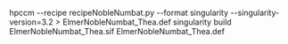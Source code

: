 hpccm --recipe recipeNobleNumbat.py  --format singularity --singularity-version=3.2 > ElmerNobleNumbat_Thea.def
singularity build ElmerNobleNumbat_Thea.sif ElmerNobleNumbat_Thea.def
